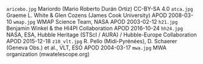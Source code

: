 `aricebo.jpg` Mariordo (Mario Roberto Durán Ortiz) CC-BY-SA 4.0
`atca.jpg` Graeme L. White & Glen Cozens (James Cook University) APOD 2008-03-10
`wmap.jpg`  WMAP Science Team, NASA APOD 2003-02-12
`h21.jpg` Benjamin Winkel & the HI4PI Collaboration APOD 2016-10-24
`hh24.jpg` NASA, ESA, Hubble Heritage (STScI / AURA) / Hubble-Europe Collaboration APOD 2015-12-18
`z10_vlt.jpg`  R. Pello (Midi-Pyrénées), D. Schaerer (Geneva Obs.) et al., VLT, ESO APOD 2004-03-17
`mwa.jpg` MWA organization (mwatelescope.org)
